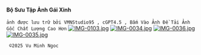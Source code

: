#### Bộ Sưu Tập Ảnh Gái Xinh
`ảnh được lưu trữ bởi VMNStudio95 , cGPT4.5 , Bấm Vào Ảnh Đề Tải Ảnh Gốc Chất Lượng Cao Hơn`
[![IMG-0103.jpg](https://i.postimg.cc/KzzFRkzf/IMG-0103.jpg)](https://postimg.cc/67DFPQC4)
[![IMG-0034.jpg](https://i.postimg.cc/B6cyhMXN/IMG-0034.jpg)](https://postimg.cc/8Jctcddr)
[![IMG-0036.jpg](https://i.postimg.cc/gjg7pjyZ/IMG-0036.jpg)](https://postimg.cc/m1FjNb5L)
[![IMG-0035.jpg](https://i.postimg.cc/D0vNRLGh/IMG-0035.jpg)](https://postimg.cc/G8fzyBzg)


     ©️2025 Vu Minh Ngoc
